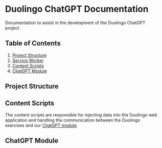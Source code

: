 # Duolingo ChatGPT Documentation

Documentation to assist in the development of the Duolingo ChatGPT project.

## Table of Contents
1. [Project Structure](#project-structure)
2. [Service Worker](#service-worker)
3. [Content Scripts](#content-scripts)
4. [ChatGPT Module](#chatgpt-module)

## Project Structure


## Content Scripts

The content scripts are responsible for injecting data into the Duolingo web application and handling the communication between the Duolingo exercises and our [ChatGPT module](#chatgpt-module).

## ChatGPT Module

